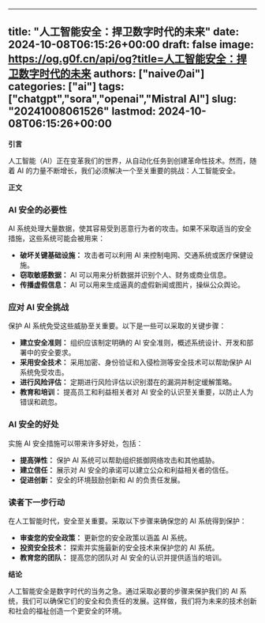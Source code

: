 
---
title: "人工智能安全：捍卫数字时代的未来"
date: 2024-10-08T06:15:26+00:00
draft: false
image: https://og.g0f.cn/api/og?title=人工智能安全：捍卫数字时代的未来
authors: ["naiveのai"]
categories: ["ai"]
tags: ["chatgpt","sora","openai","Mistral AI"]
slug: "20241008061526"
lastmod: 2024-10-08T06:15:26+00:00
---
**引言**

人工智能（AI）正在变革我们的世界，从自动化任务到创建革命性技术。然而，随着 AI 的力量不断增长，我们必须解决一个至关重要的挑战：人工智能安全。

**正文**

### AI 安全的必要性

AI 系统处理大量数据，使其容易受到恶意行为者的攻击。如果不采取适当的安全措施，这些系统可能会被用来：

- **破坏关键基础设施：** 攻击者可以利用 AI 来控制电网、交通系统或医疗保健设施。
- **窃取敏感数据：** AI 可以用来分析数据并识别个人、财务或商业信息。
- **传播虚假信息：** AI 可以用来生成逼真的虚假新闻或图片，操纵公众舆论。

### 应对 AI 安全挑战

保护 AI 系统免受这些威胁至关重要。以下是一些可以采取的关键步骤：

- **建立安全准则：** 组织应该制定明确的 AI 安全准则，概述系统设计、开发和部署中的安全要求。
- **采用安全技术：** 采用加密、身份验证和入侵检测等安全技术可以帮助保护 AI 系统免受攻击。
- **进行风险评估：** 定期进行风险评估以识别潜在的漏洞并制定缓解策略。
- **教育和培训：** 提高员工和利益相关者对 AI 安全的认识至关重要，以防止人为错误和疏忽。

### AI 安全的好处

实施 AI 安全措施可以带来许多好处，包括：

- **提高弹性：** 保护 AI 系统可以帮助组织抵御网络攻击和其他威胁。
- **建立信任：** 展示对 AI 安全的承诺可以建立公众和利益相关者的信任。
- **促进创新：** 安全的环境鼓励创新和 AI 的负责任发展。

### 读者下一步行动

在人工智能时代，安全至关重要。采取以下步骤来确保您的 AI 系统得到保护：

- **审查您的安全政策：** 更新您的安全政策以涵盖 AI 系统。
- **投资安全技术：** 探索并实施最新的安全技术来保护您的 AI 系统。
- **教育您的团队：** 提高您的团队对 AI 安全的认识并提供适当的培训。

**结论**

人工智能安全是数字时代的当务之急。通过采取必要的步骤来保护我们的 AI 系统，我们可以确保它们的安全和负责任的发展。这样做，我们将为未来的技术创新和社会的福祉创造一个更安全的环境。